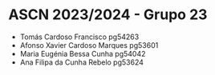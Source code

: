 # ASCN 2023/2024 - Grupo 23

- Tomás Cardoso Francisco pg54263
- Afonso Xavier Cardoso Marques pg53601
- Maria Eugénia Bessa Cunha pg54042
- Ana Filipa da Cunha Rebelo pg53624
